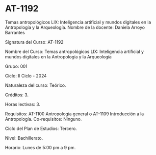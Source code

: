 # AT-1192
Temas antropológicos LIX:  Inteligencia artificial y mundos digitales en la Antropología y la Arqueología.
Nombre de la docente: Daniela Arroyo Barrantes

Signatura del Curso: AT-1192

Nombre del Curso: Temas antropológicos LIX: Inteligencia artificial y mundos digitales en la Antropología y la Arqueología

Grupo: 001

Ciclo: II Ciclo - 2024

Naturaleza del curso: Teórico. 

Créditos: 3. 

Horas lectivas: 3. 

Requisitos: AT-1100 Antropología general o AT-1109 Introducción a la Antropología. Co-requisitos: Ninguno. 

Ciclo del Plan de Estudios: Tercero. 

Nivel: Bachillerato. 

Horario: Lunes de 5:00 pm a 9 pm. 